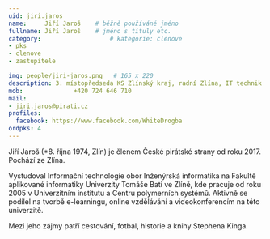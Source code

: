 ```yaml
---
uid: jiri.jaros
name:     Jiří Jaroš  	# běžně používáné jméno
fullname: Jiří Jaroš  	# jméno s tituly etc.
category:                   # kategorie: clenove
- pks
- clenove
- zastupitele

img: people/jiri-jaros.png   # 165 x 220
description: 3. místopředseda KS Zlínský kraj, radní Zlína, IT technik # kratký popis, max 160 znaků
mob:			  +420 724 646 710
mail:
- jiri.jaros@pirati.cz
profiles:
  facebook: https://www.facebook.com/WhiteDrogba
ordpks: 4
---
```


Jiří Jaroš (*8. října 1974, Zlín) je členem České pirátské strany od roku 2017. Pochází ze Zlína.

Vystudoval Informační technologie obor Inženýrská informatika na Fakultě aplikované informatiky Univerzity Tomáše Bati ve Zlíně, kde pracuje od roku 2005 v Univerzitním institutu a Centru polymerních systémů.
Aktivně se podílel na tvorbě e-learningu, online vzdělávání a videokonferencím na této univerzitě.

Mezi jeho zájmy patří cestování, fotbal, historie a knihy Stephena Kinga.
